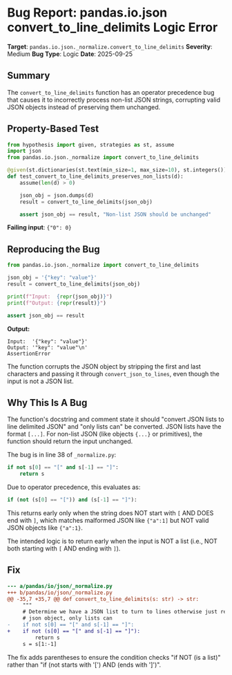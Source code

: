 # Bug Report: pandas.io.json convert_to_line_delimits Logic Error

**Target**: `pandas.io.json._normalize.convert_to_line_delimits`
**Severity**: Medium
**Bug Type**: Logic
**Date**: 2025-09-25

## Summary

The `convert_to_line_delimits` function has an operator precedence bug that causes it to incorrectly process non-list JSON strings, corrupting valid JSON objects instead of preserving them unchanged.

## Property-Based Test

```python
from hypothesis import given, strategies as st, assume
import json
from pandas.io.json._normalize import convert_to_line_delimits

@given(st.dictionaries(st.text(min_size=1, max_size=10), st.integers()))
def test_convert_to_line_delimits_preserves_non_lists(d):
    assume(len(d) > 0)

    json_obj = json.dumps(d)
    result = convert_to_line_delimits(json_obj)

    assert json_obj == result, "Non-list JSON should be unchanged"
```

**Failing input**: `{"0": 0}`

## Reproducing the Bug

```python
from pandas.io.json._normalize import convert_to_line_delimits

json_obj = '{"key": "value"}'
result = convert_to_line_delimits(json_obj)

print(f"Input:  {repr(json_obj)}")
print(f"Output: {repr(result)}")

assert json_obj == result
```

**Output:**
```
Input:  '{"key": "value"}'
Output: '"key": "value"\n'
AssertionError
```

The function corrupts the JSON object by stripping the first and last characters and passing it through `convert_json_to_lines`, even though the input is not a JSON list.

## Why This Is A Bug

The function's docstring and comment state it should "convert JSON lists to line delimited JSON" and "only lists can" be converted. JSON lists have the format `[...]`. For non-list JSON (like objects `{...}` or primitives), the function should return the input unchanged.

The bug is in line 38 of `_normalize.py`:

```python
if not s[0] == "[" and s[-1] == "]":
    return s
```

Due to operator precedence, this evaluates as:
```python
if (not (s[0] == "[")) and (s[-1] == "]"):
```

This returns early only when the string does NOT start with `[` AND DOES end with `]`, which matches malformed JSON like `{"a":1]` but NOT valid JSON objects like `{"a":1}`.

The intended logic is to return early when the input is NOT a list (i.e., NOT both starting with `[` AND ending with `]`).

## Fix

```diff
--- a/pandas/io/json/_normalize.py
+++ b/pandas/io/json/_normalize.py
@@ -35,7 +35,7 @@ def convert_to_line_delimits(s: str) -> str:
     """
     # Determine we have a JSON list to turn to lines otherwise just return the
     # json object, only lists can
-    if not s[0] == "[" and s[-1] == "]":
+    if not (s[0] == "[" and s[-1] == "]"):
         return s
     s = s[1:-1]
```

The fix adds parentheses to ensure the condition checks "if NOT (is a list)" rather than "if (not starts with '[') AND (ends with ']')".